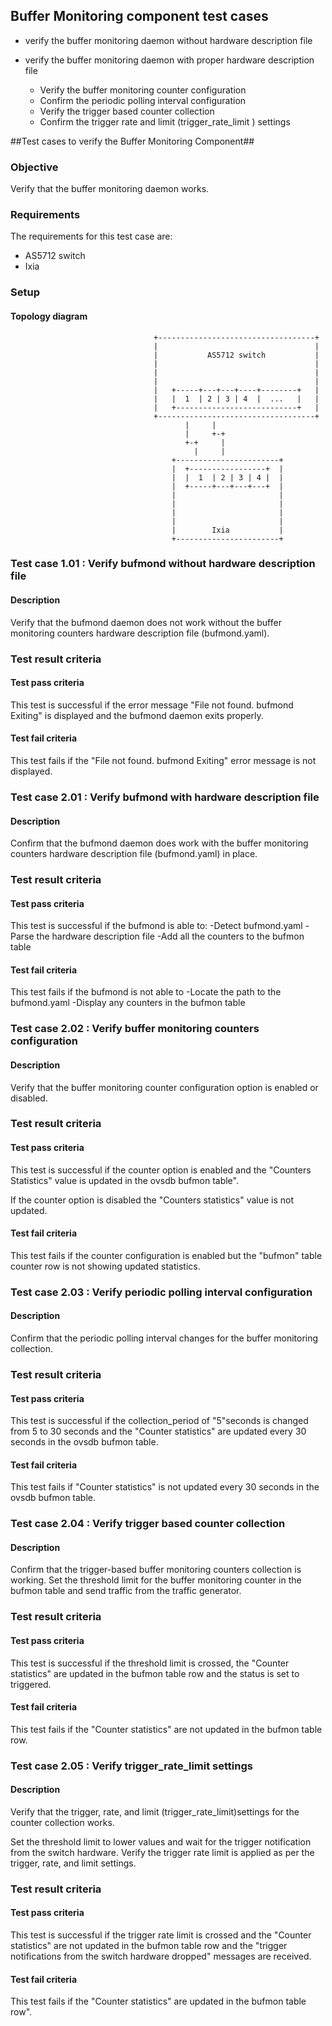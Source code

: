 ## Buffer Monitoring component test cases ##

- verify the buffer monitoring  daemon without hardware description file

- verify the buffer monitoring daemon with proper hardware description file
    - Verify the buffer monitoring counter configuration
    - Confirm the periodic polling interval configuration
    - Verify the trigger based counter collection
    - Confirm the trigger rate and limit (trigger\_rate\_limit ) settings

##Test cases to verify the Buffer Monitoring Component##
### Objective ###
Verify that the buffer monitoring daemon works.
### Requirements ###
The requirements for this test case are:

 - AS5712 switch
 - Ixia

### Setup ###
#### Topology diagram ####
```ditaa
                                +-----------------------------------+
                                |                                   |
                                |           AS5712 switch           |
                                |                                   |
                                |                                   |
                                |                                   |
                                |   +-----+---+---+----+--------+   |
                                |   |  1  | 2 | 3 | 4  |  ...   |   |
                                |   +---------------------------+   |
                                +-----------------------------------+
                                       |     |
                                       |     +-+
                                       +-+     |
                                         |     |
                                    +-----------------------+
                                    |  +-----------------+  |
                                    |  |  1  | 2 | 3 | 4 |  |
                                    |  +-----+---+---+---+  |
                                    |                       |
                                    |                       |
                                    |                       |
                                    |                       |
                                    |        Ixia           |
                                    +-----------------------+

```

### Test case 1.01 : Verify bufmond without hardware description file   ###
#### Description ####
Verify that the bufmond daemon does not work without the buffer monitoring counters hardware description file (bufmond.yaml).

### Test result criteria ###
#### Test pass criteria ####
This test is successful if the error message "File not found. bufmond Exiting" is displayed and the bufmond daemon exits properly.
#### Test fail criteria ####
This test fails if the "File not found. bufmond Exiting" error message is not displayed.

### Test case 2.01 : Verify bufmond with hardware description file  ###
#### Description ####
Confirm that the bufmond daemon does work with the buffer monitoring counters hardware description file (bufmond.yaml) in place.

### Test result criteria ###
#### Test pass criteria ####
This test is successful if the bufmond is able to:
-Detect bufmond.yaml
-Parse the hardware description file
-Add all the counters to the bufmon table
#### Test fail criteria ####
This test fails if the bufmond is not able to
-Locate the path to the bufmond.yaml
-Display any counters in the bufmon table

### Test case 2.02 : Verify buffer monitoring counters configuration   ###
#### Description ####
Verify that the buffer monitoring counter configuration option is enabled or disabled.

### Test result criteria ###
#### Test pass criteria ####
This test is successful if the counter option is enabled and the "Counters Statistics" value is updated in the ovsdb bufmon table".

If the counter option is disabled the "Counters statistics" value is not updated.
#### Test fail criteria ####
This test fails if the counter configuration is enabled but the "bufmon" table counter row is not showing updated statistics.

### Test case 2.03 : Verify periodic polling interval configuration  ###
#### Description ####
Confirm that the periodic polling interval changes for the buffer monitoring collection.

### Test result criteria ###
#### Test pass criteria ####
This test is successful if the collection_period of "5"seconds is changed from 5 to 30 seconds and the "Counter statistics" are updated every 30 seconds in the ovsdb bufmon table.

#### Test fail criteria ####
This test fails if "Counter statistics" is not updated every 30 seconds in the ovsdb bufmon table.

### Test case 2.04 : Verify trigger based counter collection ###
#### Description ####
Confirm that the trigger-based buffer monitoring counters collection is working. Set the threshold limit for the buffer monitoring counter in the bufmon table and send traffic from the traffic generator.
### Test result criteria ###
#### Test pass criteria ####
This test is successful if the threshold limit is crossed, the "Counter statistics" are updated in the bufmon table row and the status is set to triggered.
#### Test fail criteria ####
This test fails if the "Counter statistics" are not updated in the bufmon table row.

### Test case 2.05 : Verify trigger\_rate\_limit settings ###
#### Description ####
Verify that the trigger, rate, and limit (trigger\_rate\_limit)settings for the counter collection works.

Set the threshold limit to lower values and wait for the trigger notification from the switch hardware. Verify the trigger rate limit is applied as per the trigger, rate, and limit settings.
### Test result criteria ###
#### Test pass criteria ####
This test is successful if the trigger rate limit is crossed and the "Counter statistics" are not updated in the bufmon table row and the "trigger notifications from the switch hardware dropped" messages are received.
#### Test fail criteria ####
This test fails if the "Counter statistics" are updated in the bufmon table row".